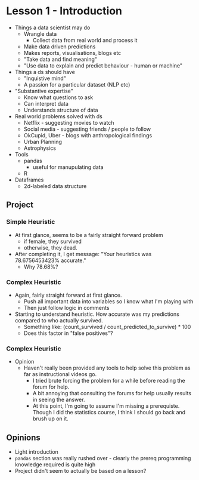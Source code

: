 # Lesson 1 - Introduction

* Things a data scientist may do
    * Wrangle data
        * Collect data from real world and process it
    * Make data driven predictions
    * Makes reports, visualisations, blogs etc
    * "Take data and find meaning"
    * "Use data to explain and predict behaviour - human or machine"
* Things a ds should have
    * "Inquistive mind"
    * A passion for a particular dataset (NLP etc)
* "Substantive expertise"
    * Know what questions to ask
    * Can interpret data
    * Understands structure of data
* Real world problems solved with ds
    * Netflix - suggesting movies to watch
    * Social media - suggesting friends / people to follow
    * OkCupid, Uber - blogs with anthropological findings
    * Urban Planning
    * Astrophysics
* Tools
    * pandas
        * useful for manupulating data
    * R
* Dataframes
    * 2d-labeled data structure

## Project

### Simple Heuristic

* At first glance, seems to be a fairly straight forward problem
    * if female, they survived
    * otherwise, they dead.
* After completing it, I get message: "Your heuristics was 78.6756453423% accurate."
    * Why 78.68%?

### Complex Heuristic

* Again, fairly straight forward at first glance. 
    * Push all important data into variables so I know what I'm playing with
    * Then just follow logic in comments
* Starting to understand heuristic. How accurate was my predictions compared to who actually survived.
    * Something like: (count_survived / count_predicted_to_survive) * 100
    * Does this factor in "false positives"?

### Complex Heuristic

* Opinion
    * Haven't really been provided any tools to help solve this problem as far as instructional videos go.
        * I tried brute forcing the problem for a while before reading the forum for help.
        * A bit annoying that consulting the forums for help usually results in seeing the answer.
        * At this point, I'm going to assume I'm missing a prerequiste. Though I did the statistics course, I think I should go back and brush up on it.
    
## Opinions

* Light introduction
* ```pandas``` section was really rushed over - clearly the prereq programming knowledge required is quite high
* Project didn't seem to actually be based on a lesson?
